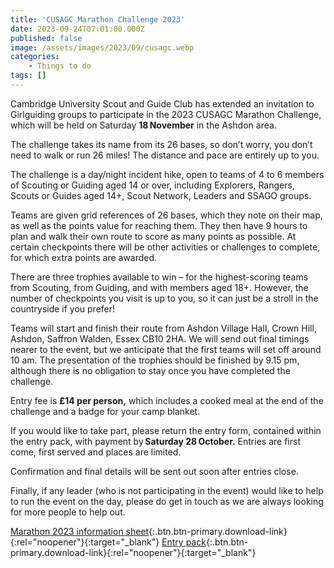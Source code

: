 ```yaml
---
title: 'CUSAGC Marathon Challenge 2023'
date: 2023-09-24T07:01:00.000Z
published: false
image: /assets/images/2023/09/cusagc.webp
categories:
    - Things to do
tags: []
---
```

Cambridge University Scout and Guide Club has extended an invitation to Girlguiding groups to participate in the 2023 CUSAGC Marathon Challenge, which will be held on Saturday **18 November** in the Ashdon area.  

The challenge takes its name from its 26 bases, so don’t worry, you don’t need to walk or run 26 miles! The distance and pace are entirely up to you.

The challenge is a day/night incident hike, open to teams of 4 to 6 members of Scouting or Guiding aged 14 or over, including Explorers, Rangers, Scouts or Guides aged 14+, Scout Network, Leaders and SSAGO groups.

Teams are given grid references of 26 bases, which they note on their map, as well as the points value for reaching them. They then have 9 hours to plan and walk their own route to score as many points as possible. At certain checkpoints there will be other activities or challenges to complete, for which extra points are awarded.  

There are three trophies available to win – for the highest-scoring teams from Scouting, from Guiding, and with members aged 18+. However, the number of checkpoints you visit is up to you, so it can just be a stroll in the countryside if you prefer!

Teams will start and finish their route from Ashdon Village Hall, Crown Hill, Ashdon, Saffron Walden, Essex CB10 2HA. We will send out final timings nearer to the event, but we anticipate that the first teams will set off around 10 am. The presentation of the trophies should be finished by 9.15 pm, although there is no obligation to stay once you have completed the challenge.  

Entry fee is **£14 per person,** which includes a cooked meal at the end of the challenge and a badge for your camp blanket.  

If you would like to take part, please return the entry form, contained within the entry pack, with payment by **Saturday 28 October.**  Entries are first come, first served and places are limited.

Confirmation and final details will be sent out soon after entries close.  

Finally, if any leader (who is not participating in the event) would like to help to run the event on the day, please do get in touch as we are always looking for more people to help out.

[Marathon 2023 information sheet](/assets/docs/2023/cusagc-marathon-2023-information-sheet.docx){:.btn.btn-primary.download-link}{:rel="noopener"}{:target="_blank"} [Entry pack](/assets/docs/2023/cusagc-marathon-entry-pack2023.docx){:.btn.btn-primary.download-link}{:rel="noopener"}{:target="_blank"}
